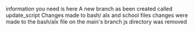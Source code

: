 information you need is here
A new branch as been created called update_script
Changes made to bash/ alx and school files
changes were made to the bash/alx file on the main's branch
js directory was removed
